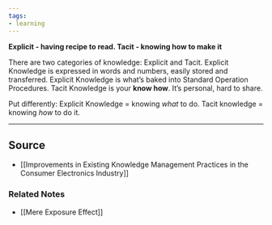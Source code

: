 ```yaml
---
tags:
- learning
---
```

**Explicit - having recipe to read. Tacit - knowing how to make it**

There are two categories of knowledge: Explicit and Tacit. Explicit Knowledge is expressed in words and numbers, easily stored and transferred. Explicit Knowledge is what’s baked into Standard Operation Procedures. Tacit Knowledge is your ********know how********. It’s personal, hard to share.

Put differently: Explicit Knowledge = knowing *what* to do. Tacit knowledge = knowing *how* to do it.

---

## Source
- [[Improvements in Existing Knowledge Management Practices in the Consumer Electronics Industry]]

### Related Notes
- [[Mere Exposure Effect]]
